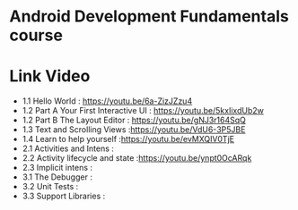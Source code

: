 # Android Development Fundamentals course

# Link Video
- 1.1 Hello World : https://youtu.be/6a-ZizJZzu4
- 1.2 Part A Your First Interactive UI : https://youtu.be/5kxIixdUb2w
- 1.2 Part B The Layout Editor : https://youtu.be/gNJ3r164SqQ
- 1.3 Text and Scrolling Views :https://youtu.be/VdU6-3P5JBE
- 1.4 Learn to help yourself :https://youtu.be/evMXQIV0TjE
- 2.1 Activities and Intens :  
- 2.2 Activity lifecycle and state :https://youtu.be/ynpt0OcARqk
- 2.3 Implicit intens :
- 3.1 The Debugger :
- 3.2 Unit Tests :
- 3.3 Support Libraries :
